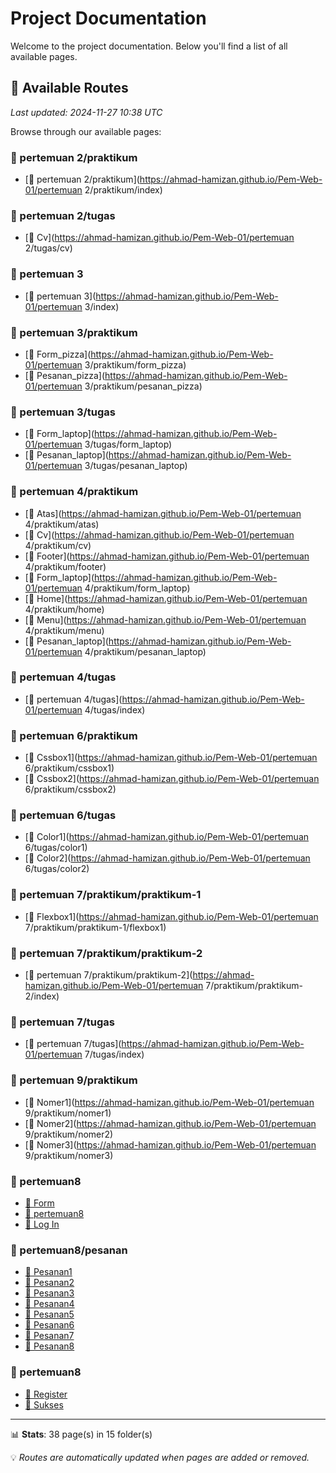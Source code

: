 # Project Documentation

Welcome to the project documentation. Below you'll find a list of all available pages.




## 📄 Available Routes

*Last updated: 2024-11-27 10:38 UTC*

Browse through our available pages:


### 📁 pertemuan 2/praktikum

- [📍 pertemuan 2/praktikum](https://ahmad-hamizan.github.io/Pem-Web-01/pertemuan 2/praktikum/index)

### 📁 pertemuan 2/tugas

- [📄 Cv](https://ahmad-hamizan.github.io/Pem-Web-01/pertemuan 2/tugas/cv)

### 📁 pertemuan 3

- [📍 pertemuan 3](https://ahmad-hamizan.github.io/Pem-Web-01/pertemuan 3/index)

### 📁 pertemuan 3/praktikum

- [📄 Form_pizza](https://ahmad-hamizan.github.io/Pem-Web-01/pertemuan 3/praktikum/form_pizza)
- [📄 Pesanan_pizza](https://ahmad-hamizan.github.io/Pem-Web-01/pertemuan 3/praktikum/pesanan_pizza)

### 📁 pertemuan 3/tugas

- [📄 Form_laptop](https://ahmad-hamizan.github.io/Pem-Web-01/pertemuan 3/tugas/form_laptop)
- [📄 Pesanan_laptop](https://ahmad-hamizan.github.io/Pem-Web-01/pertemuan 3/tugas/pesanan_laptop)

### 📁 pertemuan 4/praktikum

- [📄 Atas](https://ahmad-hamizan.github.io/Pem-Web-01/pertemuan 4/praktikum/atas)
- [📄 Cv](https://ahmad-hamizan.github.io/Pem-Web-01/pertemuan 4/praktikum/cv)
- [📄 Footer](https://ahmad-hamizan.github.io/Pem-Web-01/pertemuan 4/praktikum/footer)
- [📄 Form_laptop](https://ahmad-hamizan.github.io/Pem-Web-01/pertemuan 4/praktikum/form_laptop)
- [📄 Home](https://ahmad-hamizan.github.io/Pem-Web-01/pertemuan 4/praktikum/home)
- [📄 Menu](https://ahmad-hamizan.github.io/Pem-Web-01/pertemuan 4/praktikum/menu)
- [📄 Pesanan_laptop](https://ahmad-hamizan.github.io/Pem-Web-01/pertemuan 4/praktikum/pesanan_laptop)

### 📁 pertemuan 4/tugas

- [📍 pertemuan 4/tugas](https://ahmad-hamizan.github.io/Pem-Web-01/pertemuan 4/tugas/index)

### 📁 pertemuan 6/praktikum

- [📄 Cssbox1](https://ahmad-hamizan.github.io/Pem-Web-01/pertemuan 6/praktikum/cssbox1)
- [📄 Cssbox2](https://ahmad-hamizan.github.io/Pem-Web-01/pertemuan 6/praktikum/cssbox2)

### 📁 pertemuan 6/tugas

- [📄 Color1](https://ahmad-hamizan.github.io/Pem-Web-01/pertemuan 6/tugas/color1)
- [📄 Color2](https://ahmad-hamizan.github.io/Pem-Web-01/pertemuan 6/tugas/color2)

### 📁 pertemuan 7/praktikum/praktikum-1

- [📄 Flexbox1](https://ahmad-hamizan.github.io/Pem-Web-01/pertemuan 7/praktikum/praktikum-1/flexbox1)

### 📁 pertemuan 7/praktikum/praktikum-2

- [📍 pertemuan 7/praktikum/praktikum-2](https://ahmad-hamizan.github.io/Pem-Web-01/pertemuan 7/praktikum/praktikum-2/index)

### 📁 pertemuan 7/tugas

- [📍 pertemuan 7/tugas](https://ahmad-hamizan.github.io/Pem-Web-01/pertemuan 7/tugas/index)

### 📁 pertemuan 9/praktikum

- [📄 Nomer1](https://ahmad-hamizan.github.io/Pem-Web-01/pertemuan 9/praktikum/nomer1)
- [📄 Nomer2](https://ahmad-hamizan.github.io/Pem-Web-01/pertemuan 9/praktikum/nomer2)
- [📄 Nomer3](https://ahmad-hamizan.github.io/Pem-Web-01/pertemuan 9/praktikum/nomer3)

### 📁 pertemuan8

- [📄 Form](https://ahmad-hamizan.github.io/Pem-Web-01/pertemuan8/form)
- [📍 pertemuan8](https://ahmad-hamizan.github.io/Pem-Web-01/pertemuan8/index)
- [📄 Log In](https://ahmad-hamizan.github.io/Pem-Web-01/pertemuan8/log-in)

### 📁 pertemuan8/pesanan

- [📄 Pesanan1](https://ahmad-hamizan.github.io/Pem-Web-01/pertemuan8/pesanan/pesanan1)
- [📄 Pesanan2](https://ahmad-hamizan.github.io/Pem-Web-01/pertemuan8/pesanan/pesanan2)
- [📄 Pesanan3](https://ahmad-hamizan.github.io/Pem-Web-01/pertemuan8/pesanan/pesanan3)
- [📄 Pesanan4](https://ahmad-hamizan.github.io/Pem-Web-01/pertemuan8/pesanan/pesanan4)
- [📄 Pesanan5](https://ahmad-hamizan.github.io/Pem-Web-01/pertemuan8/pesanan/pesanan5)
- [📄 Pesanan6](https://ahmad-hamizan.github.io/Pem-Web-01/pertemuan8/pesanan/pesanan6)
- [📄 Pesanan7](https://ahmad-hamizan.github.io/Pem-Web-01/pertemuan8/pesanan/pesanan7)
- [📄 Pesanan8](https://ahmad-hamizan.github.io/Pem-Web-01/pertemuan8/pesanan/pesanan8)

### 📁 pertemuan8

- [📄 Register](https://ahmad-hamizan.github.io/Pem-Web-01/pertemuan8/register)
- [📄 Sukses](https://ahmad-hamizan.github.io/Pem-Web-01/pertemuan8/sukses)

---

📊 **Stats**: 38 page(s) in 15 folder(s)

💡 *Routes are automatically updated when pages are added or removed.*
